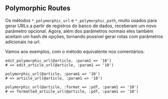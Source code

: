 ## Polymorphic Routes

Os métodos `*_polymorphic_url` e `*_polymorphic_path`, muito usados para gerar URLs a partir de registros do banco de dados, receberam um novo parâmetro opcional. Agora, além dos parâmetros normais eles também aceitam um hash de opções, tornando possível gerar rotas com parâmetros adicionais na url.

Vamos aos exemplos, com o método equivalente nos comentários:

	edit_polymorphic_url(@article, :param1 => '10')
	# => edit_article_url(@article, :param1 => '10')

	polymorphic_url(@article, :param1 => '10')
	# => article_url(@article, :param1 => '10')

	polymorphic_url(@article, :format => :pdf, :param1 => '10')
	# => formatted_article_url(@article, :pdf, :param1 => '10')
